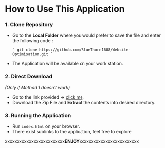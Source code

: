 # How to Use This Application 

### 1. Clone Repository 
  * Go to the **Local Folder** where you would prefer to save the file and 	 enter the following code : 

    	` git clone https://github.com/BlueThorn1608/Website-Optimisation.git `

  * The Application will be available on your work station. 

### 2. Direct Download 
_(Only if Method 1 doesn't work)_
  * Go to the link provided -> [click me](https://github.com/BlueThorn1608/Website-Optimisation.git). 
  * Download the Zip File and **Extract** the contents into desired directory. 

### 3. Running the Application 
  * Run `index.html` on your browser. 
  * There exist sublinks to the application, feel free to explore 


  xxxxxxxxxxxxxxxxxxxxxxxxx**ENJOY**xxxxxxxxxxxxxxxxxxxxxxxxx